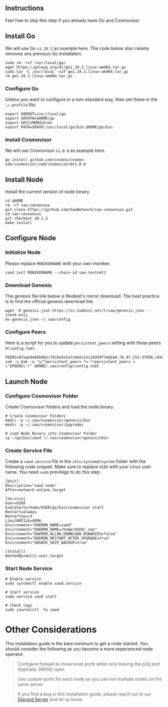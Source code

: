 ## Instructions
Feel free to skip this step if you already have Go and Cosmovisor.


## Install Go
We will use Go `v1.19.3` as example here. The code below also cleanly removes any previous Go installation.

```
sudo rm -rvf /usr/local/go/
wget https://golang.org/dl/go1.19.3.linux-amd64.tar.gz
sudo tar -C /usr/local -xzf go1.19.3.linux-amd64.tar.gz
rm go1.19.3.linux-amd64.tar.gz
```

### Configure Go
Unless you want to configure in a non-standard way, then set these in the `~/.profile` file.

```
export GOROOT=/usr/local/go
export GOPATH=$HOME/go
export GO111MODULE=on
export PATH=$PATH:/usr/local/go/bin:$HOME/go/bin
```


### Install Cosmovisor
We will use Cosmovisor `v1.0.0` as example here.

```
go install github.com/cosmos/cosmos-sdk/cosmovisor/cmd/cosmovisor@v1.0.0
```

## Install Node
Install the current version of node binary.

```
cd $HOME
rm -rf sao-consensus
git clone https://github.com/SaoNetwork/sao-consensus.git
cd sao-consensus
git checkout v0.1.3
make install
```

## Configure Node
### Initialize Node
Please replace `MONIKERNAME` with your own moniker.

```
saod init MONIKERNAME --chain-id sao-testnet1
```

### Download Genesis
The genesis file link below is Nodeist's mirror download. The best practice is to find the official genesis download link.

```
wget -O genesis.json https://ss.nodeist.net/t/sao/genesis.json --inet4-only
mv genesis.json ~/.sao/config
```

### Configure Peers
Here is a script for you to update `persistent_peers` setting with these peers in `config.toml`.
```
PEERS=87aae9e66b092c79c6e5e1a7c64ec21128359f7e@144.76.97.251:37656,c6425d191599ad2ac0f6cddaf088df0fa5110c2f@65.108.78.101:26656,b8b0ad82927e46e480a18201b77cd716870d1511@46.101.132.190:26656,1ed54d64859edbfe8109155c0cf6bdb04e592cb6@142.132.248.253:65528,4245cbb64c958bb29a73048e37f8ccc68314b931@115.73.213.74:26656,4fa89d8492cdef5b7f887c4002b3df70d1283063@65.21.134.202:15756,a36a32d394005be2be4d49c998ff0d3e4768858f@8.214.46.204:26656,6940cf462e90af92828024d087d8ed0a7006d7ff@199.175.98.110:26656,5b1a021a6ed3274dc2c855490ad8fe45e03ace99@65.108.75.107:21656
sed -i.bak -e "s/^persistent_peers *=.*/persistent_peers = \"$PEERS\"/" $HOME/.sao/config/config.toml
```

## Launch Node
### Configure Cosmovisor Folder
Create Cosmovisor folders and load the node binary.

```
# Create Cosmovisor Folders
mkdir -p ~/.sao/cosmovisor/genesis/bin
mkdir -p ~/.sao/cosmovisor/upgrades

# Load Node Binary into Cosmovisor Folder
cp ~/go/bin/saod ~/.sao/cosmovisor/genesis/bin
```

### Create Service File
Create a `saod.service` file in the `/etc/systemd/system` folder with the following code snippet. Make sure to replace `USER` with your Linux user name. You need `sudo` previlege to do this step.

```
[Unit]
Description="saod node"
After=network-online.target

[Service]
User=USER
ExecStart=/home/USER/go/bin/cosmovisor start
Restart=always
RestartSec=3
LimitNOFILE=4096
Environment="DAEMON_NAME=saod"
Environment="DAEMON_HOME=/home/USER/.sao"
Environment="DAEMON_ALLOW_DOWNLOAD_BINARIES=false"
Environment="DAEMON_RESTART_AFTER_UPGRADE=true"
Environment="UNSAFE_SKIP_BACKUP=true"

[Install]
WantedBy=multi-user.target
```

### Start Node Service
```
# Enable service
sudo systemctl enable saod.service

# Start service
sudo service saod start

# Check logs
sudo journalctl -fu saod
```

# Other Considerations
This installation guide is the bare minimum to get a node started. You should consider the following as you become a more experienced node operator.



> Configure firewall to close most ports while only leaving the p2p port (typically 26656) open

> Use custom ports for each node so you can run multiple nodes on the same server

> If you find a bug in this installation guide, please reach out to our [Discord Server](https://dc.nodeist.net) and let us know.
